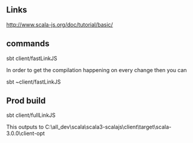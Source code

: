 ## Links

http://www.scala-js.org/doc/tutorial/basic/

## commands

sbt client/fastLinkJS

In order to get the compilation happening on every change then you can

sbt ~client/fastLinkJS

## Prod build

sbt client/fullLinkJS

This outputs to
C:\all_dev\scala\scala3-scalajs\client\target\scala-3.0.0\client-opt




